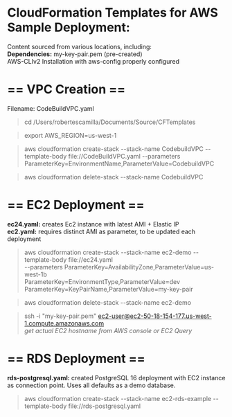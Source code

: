 # CloudFormation Templates for AWS Sample Deployment:
Content sourced from various locations, including:<br>
**Dependencies:** my-key-pair.pem (pre-created) <br>
  AWS-CLIv2 Installation with aws-config properly configured

# == VPC Creation == #
Filename: CodeBuildVPC.yaml 

> cd /Users/robertescamilla/Documents/Source/CFTemplates<br>

> export AWS_REGION=us-west-1<br>

> aws cloudformation create-stack --stack-name CodebuildVPC --template-body file://CodeBuildVPC.yaml --parameters ParameterKey=EnvironmentName,ParameterValue=CodebuildVPC <br>

> aws cloudformation delete-stack --stack-name CodebuildVPC

# == EC2 Deployment == #
**ec24.yaml:** creates Ec2 instance with latest AMI + Elastic IP <br>
**ec2.yaml:** requires distinct AMI as parameter, to be updated each deployment<br>

> aws cloudformation create-stack --stack-name ec2-demo --template-body file://ec24.yaml \
> --parameters ParameterKey=AvailabilityZone,ParameterValue=us-west-1b \
> ParameterKey=EnvironmentType,ParameterValue=dev \
> ParameterKey=KeyPairName,ParameterValue=my-key-pair

> aws cloudformation delete-stack --stack-name ec2-demo

> ssh -i "my-key-pair.pem" ec2-user@ec2-50-18-154-177.us-west-1.compute.amazonaws.com<br>
> *get actual EC2 hostname from AWS console or EC2 Query*

# == RDS Deployment == #
**rds-postgresql.yaml:** created PostgreSQL 16 deployment with EC2 instance as connection point.  Uses all defaults as a demo database.

> aws cloudformation create-stack --stack-name ec2-rds-example --template-body file://rds-postgresql.yaml

